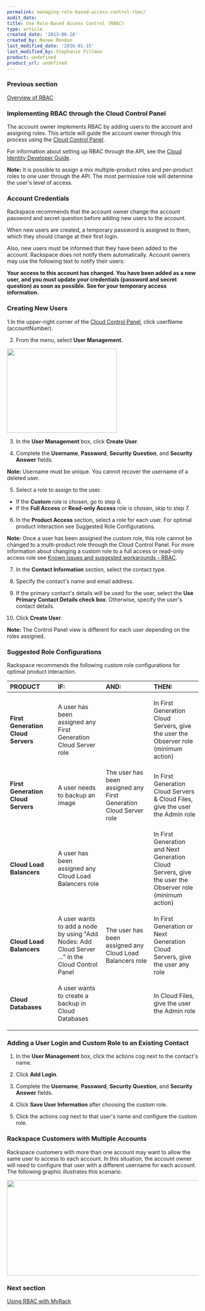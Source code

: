 ```yaml
---
permalink: managing-role-based-access-control-rbac/
audit_date:
title: Use Role-Based Access Control (RBAC)
type: article
created_date: '2013-06-28'
created_by: Renee Rendon
last_modified_date: '2016-01-15'
last_modified_by: Stephanie Fillmon
product: undefined
product_url: undefined
---
```


### Previous section

[Overview of RBAC](/how-to/overview-role-based-access-control-rbac)

### Implementing RBAC through the Cloud Control Panel

The account owner implements RBAC by adding users to the account and
assigning roles. This article will guide the account owner through this
process using the [Cloud Control Panel](https://mycloud.rackspace.com/).

For information about setting up RBAC through the API, see the [Cloud Identity Developer Guide](https://developer.rackspace.com/docs/cloud-identity/v2/developer-guide/).

**Note:** It is possible to assign a mix multiple-product roles and
per-product roles to one user through the API. The most permissive role
will determine the user's level of access.

### Account Credentials

Rackspace recommends that the account owner change the account password
and secret question before adding new users to the account.

When new users are created, a temporary password is assigned to
them, which they should change at their first login.

Also, new users must be informed that they have been added to the
account. Rackspace does not notify them automatically. Account owners
may use the following text to notify their users:

**Your access to this account has changed. You have been added as a new
user, and you must update your credentials (password and secret
question) as soon as possible. See <Insert Name> for your
temporary access information.**

### Creating New Users

1.In the upper-right corner of the [Cloud Control Panel](https://mycloud.rackspace.com/),
click userName (accountNumber).

2. From the menu, select **User Management.**

  <img src="{% asset_path general/managing-role-based-access-control-rbac/UserManagement_1.png %}" width="289" height="221" />

3. In the **User Management** box, click **Create User**.

4. Complete the **Username**, **Password**, **Security Question**, and
**Security Answer** fields.

  **Note:** Username must be unique. You cannot recover the
username of a deleted user.

5. Select a role to assign to the user.

-   If the **Custom** role is chosen, go to
    step 6.
-   If the **Full Access** or **Read-only Access** role is chosen,
    skip to step 7.

6. In the **Product Access** section, select a role for each user. For
optimal product interaction see Suggested Role
Configurations.

  **Note:** Once a user has been assigned the custom role, this
role cannot be changed to a multi-product role through the Cloud Control
Panel. For more information about changing a custom role to a full
access or read-only access role see [Known issues and suggested workarounds - RBAC](/how-to/known-issues-and-suggested-workarounds-role-based-access-control-rbac).

7. In the **Contact Information** section, select the contact type.

8. Specify the contact's name and email address.

9. If the primary contact's details will be used for the user, select
the **Use Primary Contact Details check box**. Otherwise, specify the
user's contact details.

10. Click **Create User**.

  **Note:** The Control Panel view is different for each user
depending on the roles assigned.

### Suggested Role Configurations

Rackspace recommends the following custom role configurations for
optimal product interaction.

<table>
<colgroup>
<col width="25%" />
<col width="25%" />
<col width="25%" />
<col width="25%" />
</colgroup>
<thead>
<tr class="header">
<th align="left">PRODUCT</th>
<th align="left">IF:</th>
<th align="left">AND:</th>
<th align="left">THEN:</th>
</tr>
</thead>
<tbody>
<tr class="odd">
<td align="left"><strong>First Generation Cloud Servers</strong></td>
<td align="left"><p>A user has been assigned any First Generation Cloud Server role</p></td>
<td align="left"><p> </p></td>
<td align="left"><p>In First Generation<span> Cloud Servers, g</span><span>ive the user the Observer role</span><span> </span><span>(minimum action)</span></p></td>
</tr>
<tr class="even">
<td align="left"><strong>First Generation Cloud Servers</strong> </td>
<td align="left">A user needs to backup an image</td>
<td align="left">The user has been assigned any First Generation Cloud Server <span>role </span></td>
<td align="left">In First Generation Cloud Servers &amp; Cloud Files, give the user the Admin role </td>
</tr>
<tr class="odd">
<td align="left"><strong>Cloud Load Balancers</strong></td>
<td align="left"><p>A user has been assigned any Cloud Load Balancers role</p></td>
<td align="left"><p> </p></td>
<td align="left"><p>In First Generation and Next Generation Cloud Servers, g<span>ive the user the Observer role</span><span> </span><span>(minimum action)</span></p></td>
</tr>
<tr class="even">
<td align="left"><strong>Cloud Load Balancers </strong></td>
<td align="left">A user wants to add a node by using &quot;Add Nodes: Add Cloud Server ...&quot; in the Cloud Control Panel</td>
<td align="left">The user has been assigned any Cloud Load Balancers role</td>
<td align="left">In First Generation or Next Generation Cloud Servers, give the user any role </td>
</tr>
<tr class="odd">
<td align="left"><p><strong>Cloud Databases</strong></p></td>
<td align="left"><p>A user wants to create a backup in Cloud Databases</p></td>
<td align="left"><p> </p></td>
<td align="left"><p>In Cloud Files, give the user the Admin role</p></td>
</tr>
</tbody>
</table>

### Adding a User Login and Custom Role to an Existing Contact

1. In the **User Management** box, click the actions cog next to the
contact's name.

2. Click **Add Login**.

3. Complete the **Username**, **Password**, **Security Question**, and
**Security Answer** fields.

4. Click **Save User Information** after choosing the custom
role.

5. Click the actions cog next to that user's name and configure
the custom role.

### Rackspace Customers with Multiple Accounts

Rackspace customers with more than one account may want to allow the
same user to access to each account. In this situation, the account
owner will need to configure that user with a different username for
each account. The following graphic illustrates this scenario.

<img src="{% asset_path general/managing-role-based-access-control-rbac/MutiAccountsRBAC.png %}" width="534" height="250" />

### Next section

[Using RBAC with MyRack](/how-to/using-rbac-with-myrackspace)
